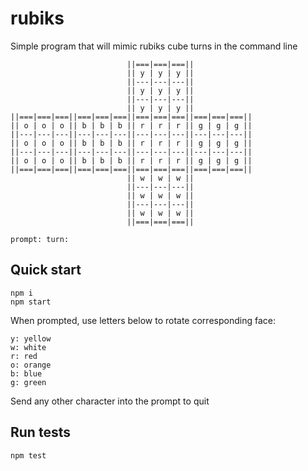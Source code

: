 # rubiks

Simple program that will mimic rubiks cube turns in the command line

````
                          ||===|===|===||
                          || y | y | y ||
                          ||---|---|---||
                          || y | y | y ||
                          ||---|---|---||
                          || y | y | y ||
||===|===|===||===|===|===||===|===|===||===|===|===||
|| o | o | o || b | b | b || r | r | r || g | g | g ||
||---|---|---||---|---|---||---|---|---||---|---|---||
|| o | o | o || b | b | b || r | r | r || g | g | g ||
||---|---|---||---|---|---||---|---|---||---|---|---||
|| o | o | o || b | b | b || r | r | r || g | g | g ||
||===|===|===||===|===|===||===|===|===||===|===|===||
                          || w | w | w ||
                          ||---|---|---||
                          || w | w | w ||
                          ||---|---|---||
                          || w | w | w ||
                          ||===|===|===||

prompt: turn:

````

## Quick start

    npm i
    npm start

When prompted, use letters below to rotate corresponding face:

    y: yellow
    w: white
    r: red
    o: orange
    b: blue
    g: green

Send any other character into the prompt to quit

## Run tests

    npm test
